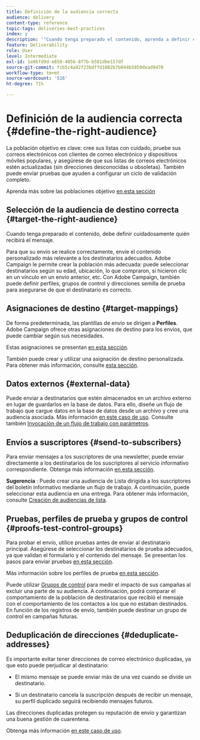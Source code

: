 ```yaml
---
title: Definición de la audiencia correcta
audience: delivery
content-type: reference
topic-tags: deliveries-best-practices
index: y
description: '"Cuando tenga preparado el contenido, aprenda a definir cuidadosamente quién recibirá el mensaje".'
feature: Deliverability
role: User
level: Intermediate
exl-id: 1e06fd9d-e850-4856-8f7b-b581dbe157df
source-git-commit: fcb5c4a92f23bdffd1082b7b044b5859dead9d70
workflow-type: tm+mt
source-wordcount: '516'
ht-degree: 71%

---
```


# Definición de la audiencia correcta {#define-the-right-audience}

La población objetivo es clave: cree sus listas con cuidado, pruebe sus correos electrónicos con clientes de correo electrónico y dispositivos móviles populares, y asegúrese de que sus listas de correos electrónicos estén actualizadas (sin direcciones desconocidas u obsoletas). También puede enviar pruebas que ayuden a configurar un ciclo de validación completo.

Aprenda más sobre las poblaciones objetivo [en esta sección](../../audiences/using/selecting-an-audience-in-a-message.md)

## Selección de la audiencia de destino correcta {#target-the-right-audience}

Cuando tenga preparado el contenido, debe definir cuidadosamente quién recibirá el mensaje.

Para que su envío se realice correctamente, envíe el contenido personalizado más relevante a los destinatarios adecuados. Adobe Campaign le permite crear la población más adecuada: puede seleccionar destinatarios según su edad, ubicación, lo que compraron, si hicieron clic en un vínculo en un envío anterior, etc. Con Adobe Campaign, también puede definir perfiles, grupos de control y direcciones semilla de prueba para asegurarse de que el destinatario es correcto.

## Asignaciones de destino {#target-mappings}

De forma predeterminada, las plantillas de envío se dirigen a **Perfiles**. Adobe Campaign ofrece otras asignaciones de destino para los envíos, que puede cambiar según sus necesidades.

Estas asignaciones se presentan [en esta sección](../../automating/using/query.md#targeting-dimensions-and-resources).

También puede crear y utilizar una asignación de destino personalizada. Para obtener más información, consulte [esta sección](../../administration/using/target-mappings-in-campaign.md).

## Datos externos {#external-data}

Puede enviar a destinatarios que estén almacenados en un archivo externo en lugar de guardarlos en la base de datos. Para ello, diseñe un flujo de trabajo que cargue datos en la base de datos desde un archivo y cree una audiencia asociada.  Más información [en este caso de uso](../../automating/using/use-case-calling-workflow.md). Consulte también [Invocación de un flujo de trabajo con parámetros](../../automating/using/calling-a-workflow-with-external-parameters.md).

## Envíos a suscriptores {#send-to-subscribers}

Para enviar mensajes a los suscriptores de una newsletter, puede enviar directamente a los destinatarios de los suscriptores al servicio informativo correspondiente. Obtenga más información [en esta sección](../../audiences/using/about-subscriptions.md).

**Sugerencia** : Puede crear una audiencia de Lista dirigida a los suscriptores del boletín informativo mediante un flujo de trabajo. A continuación, puede seleccionar esta audiencia en una entrega. Para obtener más información, consulte [Creación de audiencias de lista](../../audiences/using/creating-audiences.md#creating-list-audiences).

## Pruebas, perfiles de prueba y grupos de control {#proofs-test-control-groups}

Para probar el envío, utilice pruebas antes de enviar al destinatario principal.
Asegúrese de seleccionar los destinatarios de prueba adecuados, ya que validan el formulario y el contenido del mensaje. Se presentan los pasos para enviar pruebas [en esta sección](../../sending/using/sending-proofs.md).

Más información sobre los perfiles de prueba [en esta sección](../../audiences/using/managing-test-profiles.md).

Puede utilizar [Grupos de control](../../sending/using/control-group.md) para medir el impacto de sus campañas al excluir una parte de su audiencia. A continuación, podrá comparar el comportamiento de la población de destinatarios que recibió el mensaje con el comportamiento de los contactos a los que no estaban destinados. En función de los registros de envío, también puede destinar un grupo de control en campañas futuras.

## Deduplicación de direcciones {#deduplicate-addresses}

Es importante evitar tener direcciones de correo electrónico duplicadas, ya que esto puede perjudicar al destinatario:

* El mismo mensaje se puede enviar más de una vez cuando se divide un destinatario.

* Si un destinatario cancela la suscripción después de recibir un mensaje, su perfil duplicado seguirá recibiendo mensajes futuros.

Las direcciones duplicadas protegen su reputación de envío y garantizan una buena gestión de cuarentena.

Obtenga más información [en este caso de uso](../../automating/using/deduplicating-data-imported-file.md).
